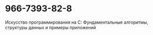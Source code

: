 # 966-7393-82-8
Искусство программирования на C: Фундаментальные алгоритмы, структуры данных и примеры приложений
